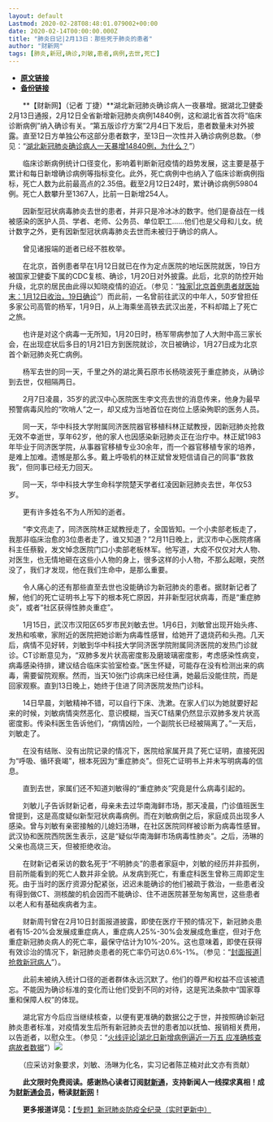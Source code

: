 ```yaml
---
layout: default
Lastmod: 2020-02-28T08:48:01.079002+00:00
date: 2020-02-14T00:00:00.000Z
title: "肺炎日记|2月13日：那些死于肺炎的患者"
author: "财新网"
tags: [肺炎,新冠,确诊,刘敏,患者,病例,去世,死亡]
---
```


* [**原文链接**](http://www.caixin.com/2020-02-14/101515166.html)
* [**备份链接**](http://archive.is/aof6B)


　　**【财新网】（记者 丁捷）**湖北新冠肺炎确诊病人一夜暴增。据湖北卫健委2月13日通报，2月12日全省新增新冠肺炎病例14840例，这和湖北省首次将“临床诊断病例”纳入确诊有关。“第五版诊疗方案”2月4日下发后，患者数量未对外披露。直至12日方单独公布这部分患者数字，至13日一次性并入确诊病例总数。（参见：“[湖北新冠肺炎确诊病人一天暴增14840例，为什么？](http://www.caixin.com/2020-02-13/101514780.html)”）

　　临床诊断病例统计口径变化，影响着判断新冠疫情的趋势发展，这主要是基于累计和每日新增确诊病例等指标变化。此外，死亡病例中也纳入了临床诊断病例指标，死亡人数为此前最高点的2.35倍。截至2月12日24时，累计确诊病例59804例。死亡人数攀升至1367人，比前一日新增254人。

　　因新型冠状病毒肺炎去世的患者，并非只是冷冰冰的数字。他们是奋战在一线被感染的医护人员、学者、老师、公务员、单位职工……他们也是父母和儿女。统计数字之外，更有因新型冠状病毒肺炎去世而未被归于确诊的病人。

　　曾见诸报端的逝者已经不胜枚举。

　　在北京，首例患者早在1月12日就已在作为定点医院的地坛医院就医，19日方被国家卫健委下属的CDC复核、确诊，1月20日对外披露。此后，北京的防控开始升级，北京的居民由此得以知晓疫情的迫近。（参见：“[独家|北京首例患者就医始末：1月12日收治，19日确诊](http://www.caixin.com/2020-02-13/101514876.html)”）而此前，一名曾前往武汉的中年人，50岁曾担任多家公司高管的杨军，1月9日，从上海乘坐高铁去武汉出差，不料却踏上了死亡之旅。

　　也许是对这个病毒一无所知，1月20日时，杨军带病参加了人大附中高三家长会，在出现症状后多日的1月21日方到医院就诊，次日被确诊，1月27日成为北京首个新冠肺炎死亡病例。

　　杨军去世的同一天，千里之外的湖北黄石原市长杨晓波死于重症肺炎，从确诊到去世，仅相隔两日。

　　2月7日凌晨，35岁的武汉中心医院医生李文亮去世的消息传来，他身为最早预警病毒风险的“吹哨人”之一，却又成为当地首位在岗位上感染殉职的医务人员。

　　同一天，华中科技大学附属同济医院器官移植科林正斌教授，因新冠肺炎抢救无效不幸逝世，享年62岁，他的家人也因感染新冠肺炎正在治疗中。林正斌1983年毕业于同济医学院，从事器官移植专业30余年，而一个器官移植专家的培养，是难上加难。遗憾是那么多。戴上呼吸机的林正斌曾发短信请自己的同事“救救我”，但同事已经无力回天。

　　同一天，华中科技大学生命科学院楚天学者红凌因新冠肺炎去世，年仅53岁。

　　更有许多姓名不为人所知的逝者。

　　“李文亮走了，同济医院林正斌教授走了，全国皆知。一个小卖部老板走了，我那非临床治愈的3位患者走了，谁又知道？”2月11日晚上，武汉市中心医院疼痛科主任蔡毅，发文悼念医院门口小卖部老板林军。他写道，大疫不仅仅对大人物、对医生，也无情地砸在这些小人物的身上，很多这样的小人物，不那么起眼，突然没了，我们才发现，他在我们生命中，是那么重要。

　　令人痛心的还有那些直至去世也没能确诊为新冠肺炎的患者。据财新记者了解，他们的死亡证明书上写下的根本死亡原因，并非新型冠状病毒，而是“重症肺炎”，或者“社区获得性肺炎重症”。

　　1月15日，武汉市汉阳区65岁市民刘敏去世。1月6日，刘敏曾出现开始头疼、发热和咳嗽，家附近的医院把她诊断为病毒性感冒，给她开了退烧药和头孢。几天后，病情不见好转，刘敏到华中科技大学同济医学院附属同济医院的发热门诊就诊。CT诊断意见为，“双肺多发片状高密度影及磨玻璃密度影，考虑感染性病变，病毒感染待排，建议结合临床实验室检查。”医生怀疑，可能存在没有检测出来的病毒，需要留院观察。然而，当天10张门诊病床已经住满，她最后没能住院，而是回家观察。直到13日晚上，她终于住进了同济医院发热门诊科。

　　14日早晨，刘敏精神不错，可以自行下床、洗漱。在家人们以为她就要好起来的时候，刘敏病情突然恶化、意识模糊，当天CT结果仍然显示双肺多发片状高密度影。传染科医生告诉他们，“病情凶险，一个副院长已经被隔离了。”一天后，刘敏走了。

　　在没有结账、没有出院记录的情况下，医院给家属开具了死亡证明，直接死因为“呼吸、循环衰竭”，根本死因为“重症肺炎”。但死亡证明书上并未写明病毒的信息。

　　直到去世，家属们还不知道刘敏得的“重症肺炎”究竟是什么病毒引起的。

　　刘敏儿子告诉财新记者，母亲未去过华南海鲜市场，那天凌晨，门诊值班医生曾提到，这是高度疑似新型冠状病毒病例。而在刘敏病倒之后，家庭成员出现多人感染。曾与刘敏有亲密接触的儿媳妇汤琳，在社区医院同样被诊断为病毒性感冒。武汉协和医院西院医生表示，这是“疑似华南海鲜市场病毒性肺炎”。之后，汤琳的父亲也高烧三天，但被拒绝收治。

　　在财新记者采访的数名死于“不明肺炎”的患者家庭中，刘敏的经历并非孤例，目前所能看到的死亡人数并非全貌。从发病到死亡，有重症科医生曾称三周即定生死。由于当时的医疗资源分配紧张，迟迟未能确诊的他们被疏于救治，一些患者没有得到做CT、测核酸的机会因而不能确诊、住不进医院甚至匆匆离世，这些患者以老人和有基础疾病者为主。

　　财新周刊曾在2月10日封面报道披露，即使在医疗干预的情况下，新冠肺炎患者有15-20%会发展成重症病人，重症病人25%-30%会发展成危重症，但对于危重症新冠肺炎病人的死亡率，最保守估计为10%-20%。这也意味着，即使在获得有效诊治的情况下，新冠肺炎患者的死亡率仍可达0.6%-1%。（参见：“[封面报道|抢救新冠病人](http://weekly.caixin.com/2020-02-07/101512870_1.html)”）。

　　此前未被纳入统计口径的逝者群体永远沉默了。他们的尊严和权益不应该被遗忘。不能因为确诊标准的变化而让他们受到不同的对待，这是宪法条款中“国家尊重和保障人权”的体现。

　　湖北官方今后应当继续核查，以便有更准确的数据公之于世，并按照确诊新冠肺炎患者标准，对疫情发生后所有新冠肺炎去世的患者加以抚恤、报销相关费用，以告逝者，以慰众生。（参见：“[火线评论|湖北日新增病例逼近一万五 应准确核查病故者数据](http://opinion.caixin.com/2020-02-13/101514855.html)”）[![](/images/post/d02a42d9cb3dec9320e5f550278911c7.ico)](http://www.caixin.com/2020-02-14/101515166.html)

　　（应采访对象要求，刘敏、汤琳为化名，实习记者陈芷楠对此文亦有贡献）

　　**此文限时免费阅读。感谢热心读者订阅[财新通](http://mall.caixin.com/mall/web/product/product.html?id=733&originReferrer=appfree&channelSource=appfree)，支持新闻人一线探求真相！成为[财新通会员](http://mall.caixin.com/mall/web/list/list.html?type=127&originReferrer=appfree&channelSource=appfree)，畅读[财新网](https://datayi.cn/1lnZaaidYRRn)！**

　　**更多报道详见：**[【专题】新冠肺炎防疫全纪录（实时更新中）](http://m.app.caixin.com/m_topic_detail/1473.html)


